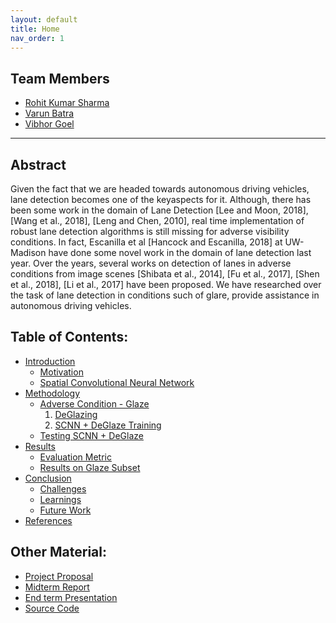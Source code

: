 ```yaml
---
layout: default
title: Home
nav_order: 1
---
```


<head>
<link rel="icon" type="image/png" href="images/favicon1.png">
</head>

## Team Members
- [Rohit Kumar Sharma](mailto:rsharma@cs.wisc.edu)
- [Varun Batra](mailto:vbatra@wisc.edu)
- [Vibhor Goel](mailto:vgoel5@wisc.edu)

---

## Abstract
Given the fact that we are headed towards autonomous driving vehicles, lane detection becomes one of the keyaspects  for  it. Although, there has been some work in the domain of Lane Detection [Lee and Moon, 2018], [Wang et al., 2018], [Leng and Chen, 2010],   real   time implementation  of  robust  lane  detection  algorithms  is still  missing  for  adverse  visibility  conditions.   In  fact, Escanilla  et  al  [Hancock and Escanilla, 2018]  at  UW-Madison  have  done  some  novel  work  in  the  domain of   lane   detection   last   year. Over   the   years,   several  works  on  detection  of  lanes  in  adverse  conditions from image scenes [Shibata et al., 2014], [Fu et al., 2017], [Shen et al., 2018], [Li et al., 2017] have been proposed. We have researched over the task of lane detection in conditions such of glare, provide assistance in autonomous driving vehicles. 

## Table of Contents:
* [Introduction](introduction.md)
	- [Motivation](introduction.md/#motivation)
	- [Spatial Convolutional Neural Network](introduction.md/#spatial-convolutional-neural-network)
* [Methodology](methodology.md)
	- [Adverse Condition - Glaze](methodology.md/#adverse-condition---glaze)
		1. [DeGlazing](methodology.md/#1.-deglazing)
		2. [SCNN + DeGlaze Training](methodology.md/#2.-scnn-+-deglaze-training)
	- [Testing SCNN + DeGlaze](methodology.md/#testing-scnn-+-deglaze)
* [Results](results.md)
	- [Evaluation Metric](results.md/#evaluation-metric)
	- [Results on Glaze Subset](results.md/#results-on-glaze-subset)
* [Conclusion](conclusion.md)
	- [Challenges](conclusion.md/#challenges)
	- [Learnings](conclusion.md/#learnings)
	- [Future Work](conclusion.md/#future-work)
* [References](references.md)

## Other Material:
- [Project Proposal](project_proposal.html)
- [Midterm Report](midterm_report.html)
- [End term Presentation](res/FinalPresentation.pptx)
- [Source Code](https://github.com/Rohit--Sharma/UWMad-CS766_Project/)
